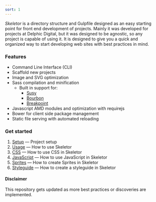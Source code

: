 ```yaml
---
sort: 1
---
```


_Skeletor_ is a directory structure and Gulpfile designed as an easy starting point for front end development of projects. Mainly it was developed for projects at Delphic Digital, but it was designed to be agnostic, so any project is capable of using it. It is designed to give you a quick and organized way to start developing web sites with best practices in mind.

### Features

* Command Line Interface (CLI)
* Scaffold new projects
* Image and SVG optimization
* Sass compilation and minification
	* Built in support for:
		* [Susy](http://susy.oddbird.net/)
		* [Bourbon](http://bourbon.io/)
		* [Breakpoint](http://breakpoint-sass.com/)
* Javascript AMD modules and optimization with requirejs
* Bower for client side package management
* Static file serving with automated reloading


### Get started

1. [Setup](setup) &mdash; Project setup
2. [Usage](usage) &mdash; How to use Skeletor
3. [CSS](css) &mdash; How to use CSS in Skeletor
4. [JavaScript](javascript) &mdash; How to use JavaScript in Skeletor
5. [Sprites](sprites) &mdash; How to create Sprites in Skeletor
6. [Styleguide](styleguide) &mdash; How to create a styleguide in Skeletor


#### Disclaimer
This repository gets updated as more best practices or discoveries are implemented.